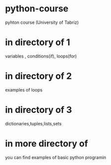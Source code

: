 # python-course
pyhton course (University of Tabriz)
# in directory of 1
variables , conditions(if), loops(for)
# in directory of 2
examples  of loops
# in directory of 3
dictionaries,tuples,lists,sets
# in more directory of 
you can find examples of basic python programin
